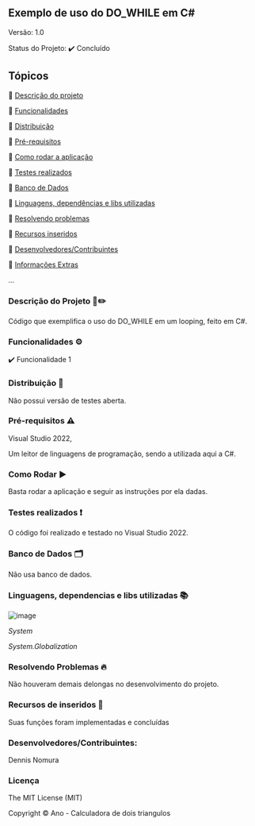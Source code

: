 ## Exemplo de uso do DO_WHILE em C#
Versão: 1.0

Status do Projeto:  ✔️ Concluído

## Tópicos
🔹 [Descrição do projeto](https://github.com/GatoEstunado/Calculadoras/tree/Do_While#descri%C3%A7%C3%A3o-do-projeto-%EF%B8%8F)

🔹 [Funcionalidades](https://github.com/GatoEstunado/Calculadoras/tree/Do_While#funcionalidades-%EF%B8%8F)

🔹 [Distribuição](https://github.com/GatoEstunado/Calculadoras/tree/Do_While#distribui%C3%A7%C3%A3o-)

🔹 [Pré-requisitos](https://github.com/GatoEstunado/Calculadoras/tree/Do_While#pr%C3%A9-requisitos-%EF%B8%8F)

🔹 [Como rodar a aplicação](https://github.com/GatoEstunado/Calculadoras/tree/Do_While#como-rodar-%EF%B8%8F)

🔹 [Testes realizados](https://github.com/GatoEstunado/Calculadoras/tree/Do_While#testes-realizados-)

🔹 [Banco de Dados](https://github.com/GatoEstunado/Calculadoras/tree/Do_While#banco-de-dados-%EF%B8%8F)

🔹 [Linguagens, dependências e libs utilizadas](https://github.com/GatoEstunado/Calculadoras/tree/Do_While#linguagens-dependencias-e-libs-utilizadas-)

🔹 [Resolvendo problemas](https://github.com/GatoEstunado/Calculadoras/tree/Do_While#resolvendo-problemas-)

🔹 [Recursos inseridos](https://github.com/GatoEstunado/Calculadoras/tree/Do_While#recursos-de-inseridos-)

🔹 [Desenvolvedores/Contribuintes](https://github.com/GatoEstunado/Calculadoras/tree/Do_While#desenvolvedorescontribuintes)

🔹 [Informações Extras](https://github.com/GatoEstunado/Calculadoras/tree/Do_While#licen%C3%A7a)

...


### Descrição do Projeto 🧾✏️
Código que exemplifica o uso do DO_WHILE em um looping, feito em C#.


### Funcionalidades ⚙️
✔️ Funcionalidade 1




### Distribuição 💬
Não possui versão de testes aberta.




### Pré-requisitos ⚠️
Visual Studio 2022,

Um leitor de linguagens de programação, sendo a utilizada aqui a C#.



### Como Rodar ▶️
Basta rodar a aplicação e seguir as instruções por ela dadas.




### Testes realizados ❗
O código foi realizado e testado no Visual Studio 2022.




### Banco de Dados 🗂️
Não usa banco de dados.




### Linguagens, dependencias e libs utilizadas 📚

![image](https://img.shields.io/badge/C%23-239120?style=for-the-badge&logo=c-sharp&logoColor=white)

*System*

*System.Globalization*




### Resolvendo Problemas 🔥
Não houveram demais delongas no desenvolvimento do projeto.




### Recursos de inseridos 🧰
Suas funções foram implementadas e concluídas


### Desenvolvedores/Contribuintes:
Dennis Nomura




### Licença
The MIT License (MIT)

Copyright ©️ Ano - Calculadora de dois triangulos

